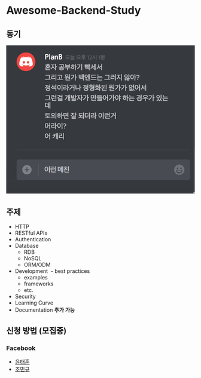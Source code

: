 # Awesome-Backend-Study

## 동기
![동기](./motivation.png)

## 주제
- HTTP
- RESTful APIs
- Authentication
- Database
  - RDB
  - NoSQL
  - ORM/ODM
- Development
  - best practices
  - examples
  - frameworks
  - etc.
- Security
- Learning Curve
- Documentation
**추가 가능**

## 신청 방법 (모집중)
### Facebook
- [윤태훈](https://www.facebook.com/profile.php?id=100010455944037)
- [조민규](https://www.facebook.com/profile.php?id=100006735372513)
